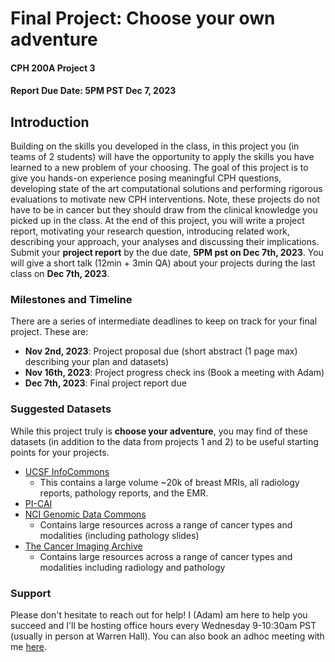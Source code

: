 
# Final Project: Choose your own adventure
#### CPH 200A Project 3
#### Report Due Date: 5PM PST Dec 7, 2023

## Introduction
Building on the skills you developed in the class, in this project you (in teams of 2 students) will have the opportunity to apply the skills you have learned to a new problem of your choosing. The goal of this project is to give you hands-on experience posing meaningful CPH questions, developing state of the art computational solutions and performing rigorous evaluations to motivate new CPH interventions. Note, these projects do not have to be in cancer but they should draw from the clinical knowledge you picked up in the class. At the end of this project, you will write a project report, motivating your research question, introducing related work, describing your approach, your analyses and discussing their implications.  Submit your **project report** by the due date, **5PM pst on Dec 7th, 2023**. You will give a short talk (12min + 3min QA) about your projects during the last class on **Dec 7th, 2023**.

### Milestones and Timeline

There are a series of intermediate deadlines to keep on track for your final project. These are:

- **Nov 2nd, 2023**: Project proposal due (short abstract (1 page max) describing your plan and datasets)
- **Nov 16th, 2023**: Project progress check ins (Book a meeting with Adam)
- **Dec 7th, 2023**: Final project report due

### Suggested Datasets
While this project truly is **choose your adventure**, you may find of these datasets (in addition to the data from projects 1 and 2) to be useful starting points for your projects.
- [UCSF InfoCommons](https://informationcommons.ucsf.edu/)
  - This contains a large volume ~20k of breast MRIs, all radiology reports, pathology reports, and the EMR.
- [PI-CAI](https://pi-cai.grand-challenge.org/)
- [NCI Genomic Data Commons](https://portal.gdc.cancer.gov/)
  - Contains large resources across a range of cancer types and modalities (including pathology slides)
- [The Cancer Imaging Archive](https://www.cancerimagingarchive.net/)
    - Contains large resources across a range of cancer types and modalities including radiology and pathology

### Support
Please don't hesitate to reach out for help! I (Adam) am here to help you succeed and I'll be hosting office hours every Wednesday 9-10:30am PST (usually in person at Warren Hall). You can also book an adhoc meeting with me [here](https://calendly.com/adamyala/30min).  
